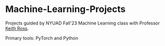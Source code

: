 # Machine-Learning-Projects
Projects guided by NYUAD Fall'23 Machine Learning class with Professor [Keith Ross](https://engineering.nyu.edu/faculty/keith-ross).

Primary tools: PyTorch and Python
